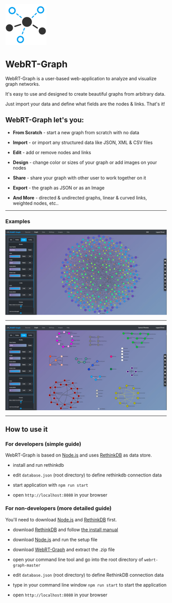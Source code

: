 ![alt text](public/images/webrt-graph-github.png "WebRT-Graph")
# WebRT-Graph 
WebRT-Graph is a user-based web-application to analyze and visualize graph networks. 

It's easy to use and designed to create beautiful graphs from arbitrary data.

Just import your data and define what fields are the nodes & links. That's it! 


## WebRT-Graph let's you:
* **From Scratch** - start a new graph from scratch with no data

* **Import** - or import any structured data like JSON, XML & CSV files

* **Edit** - add or remove nodes and links

* **Design** - change color or sizes of your graph or add images on your nodes

* **Share** - share your graph with other user to work together on it

* **Export** - the graph as JSON or as an Image

* **And More** - directed & undirected graphs, linear & curved links, weighted nodes, etc..
---
### Examples
![Image of WebRT-Graph](public/images/graph_example1.JPG)
***
![Image of WebRT-Graph](public/images/graph_example2.JPG)

---
## How to use it
### For developers (simple guide)
WebRT-Graph is based on 
[Node.js](https://github.com/nodejs "Node.js Github")
and uses [RethinkDB](https://github.com/rethinkdb/rethinkdb "RethinkDB Github")
as data store. 

- install and run rethinkdb

- edit `database.json` (root directory) to define rethinkdb connection data

- start application with `npm run start`

- open `http://localhost:8080` in your browser



### For non-developers (more detailed guide)

You'll need to download [Node.js](https://nodejs.org/de/ "Node.js")
and [RethinkDB](https://rethinkdb.com/ "RethinkDB") first.

- download [RethinkDB](https://rethinkdb.com/docs/install/) 
and follow [the install manual](https://rethinkdb.com/docs/install/)

- download [Node.js](https://nodejs.org/de/) and run the setup file

- download [WebRT-Graph](https://github.com/xoned1/WebRT-Graph/archive/master.zip) and extract the .zip file

- open your command line tool and go into the root directory of `webrt-graph-master` 

- edit `database.json` (root directory) to define RethinkDB connection data

- type in your command line window `npm run start` to start the application

- open `http://localhost:8080` in your browser
